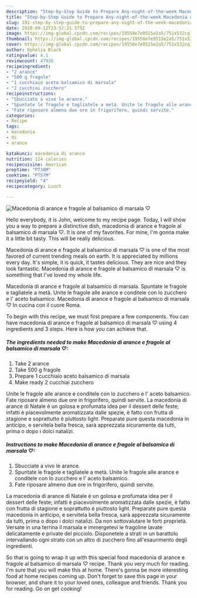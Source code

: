 ```yaml
---
description: "Step-by-Step Guide to Prepare Any-night-of-the-week Macedonia di arance e fragole al balsamico di marsala ♡"
title: "Step-by-Step Guide to Prepare Any-night-of-the-week Macedonia di arance e fragole al balsamico di marsala ♡"
slug: 191-step-by-step-guide-to-prepare-any-night-of-the-week-macedonia-di-arance-e-fragole-al-balsamico-di-marsala
date: 2020-09-12T23:52:21.575Z
image: https://img-global.cpcdn.com/recipes/19550e7e9515e2a5/751x532cq70/macedonia-di-arance-e-fragole-al-balsamico-di-marsala-♡-recipe-main-photo.jpg
thumbnail: https://img-global.cpcdn.com/recipes/19550e7e9515e2a5/751x532cq70/macedonia-di-arance-e-fragole-al-balsamico-di-marsala-♡-recipe-main-photo.jpg
cover: https://img-global.cpcdn.com/recipes/19550e7e9515e2a5/751x532cq70/macedonia-di-arance-e-fragole-al-balsamico-di-marsala-♡-recipe-main-photo.jpg
author: Ophelia Black
ratingvalue: 4.1
reviewcount: 47936
recipeingredient:
- "2 arance"
- "500 g fragole"
- "1 cucchiaio aceto balsamico di marsala"
- "2 cucchiai zucchero"
recipeinstructions:
- "Sbucciate a vivo le arance."
- "Spuntate le fragole e tagliatele a metà. Unite le fragole alle arance e conditele con lo zucchero e l&#39; aceto balsamico."
- "Fate riposare almeno due ore in frigorifero, quindi servite."
categories:
- Recipe
tags:
- macedonia
- di
- arance

katakunci: macedonia di arance 
nutrition: 124 calories
recipecuisine: American
preptime: "PT38M"
cooktime: "PT57M"
recipeyield: "4"
recipecategory: Lunch

---
```



![Macedonia di arance e fragole al balsamico di marsala ♡](https://img-global.cpcdn.com/recipes/19550e7e9515e2a5/751x532cq70/macedonia-di-arance-e-fragole-al-balsamico-di-marsala-♡-recipe-main-photo.jpg)

Hello everybody, it is John, welcome to my recipe page. Today, I will show you a way to prepare a distinctive dish, macedonia di arance e fragole al balsamico di marsala ♡. It is one of my favorites. For mine, I'm gonna make it a little bit tasty. This will be really delicious.

Macedonia di arance e fragole al balsamico di marsala ♡ is one of the most favored of current trending meals on earth. It is appreciated by millions every day. It's simple, it is quick, it tastes delicious. They are nice and they look fantastic. Macedonia di arance e fragole al balsamico di marsala ♡ is something that I've loved my whole life.

Macedonia di arance e fragole al balsamico di marsala. Spuntate le fragole e tagliatele a metà. Unite le fragole alle arance e conditele con lo zucchero e l&#39; aceto balsamico. Macedonia di arance e fragole al balsamico di marsala ♡ In cucina con il cuore Roma.


To begin with this recipe, we must first prepare a few components. You can have macedonia di arance e fragole al balsamico di marsala ♡ using 4 ingredients and 3 steps. Here is how you can achieve that.

<!--inarticleads1-->

##### The ingredients needed to make Macedonia di arance e fragole al balsamico di marsala ♡:

1. Take 2 arance
1. Take 500 g fragole
1. Prepare 1 cucchiaio aceto balsamico di marsala
1. Make ready 2 cucchiai zucchero


Unite le fragole alle arance e conditele con lo zucchero e l&#39; aceto balsamico. Fate riposare almeno due ore in frigorifero, quindi servite. La macedonia di arance di Natale è un golosa e profumata idea per il dessert delle feste; infatti è piacevolmente aromatizzata dalle spezie, è fatto con frutta di stagione e soprattutto è piuttosto light. Preparate pure questa macedonia in anticipo, e servitela bella fresca, sarà apprezzata sicuramente da tutti, prima o dopo i dolci natalizi. 

<!--inarticleads2-->

##### Instructions to make Macedonia di arance e fragole al balsamico di marsala ♡:

1. Sbucciate a vivo le arance.
1. Spuntate le fragole e tagliatele a metà. Unite le fragole alle arance e conditele con lo zucchero e l&#39; aceto balsamico.
1. Fate riposare almeno due ore in frigorifero, quindi servite.


La macedonia di arance di Natale è un golosa e profumata idea per il dessert delle feste; infatti è piacevolmente aromatizzata dalle spezie, è fatto con frutta di stagione e soprattutto è piuttosto light. Preparate pure questa macedonia in anticipo, e servitela bella fresca, sarà apprezzata sicuramente da tutti, prima o dopo i dolci natalizi. Da non sottovalutare le forti proprietà. Versate in una terrina il marsala e immergetevi le fragoline lavate delicatamente e private del picciolo. Disponetele a strati in un barattolo intervallando ogni strato con un altro di zucchero fino all&#39;esaurimento degli ingredienti. 

So that is going to wrap it up with this special food macedonia di arance e fragole al balsamico di marsala ♡ recipe. Thank you very much for reading. I'm sure that you will make this at home. There's gonna be more interesting food at home recipes coming up. Don't forget to save this page in your browser, and share it to your loved ones, colleague and friends. Thank you for reading. Go on get cooking!
